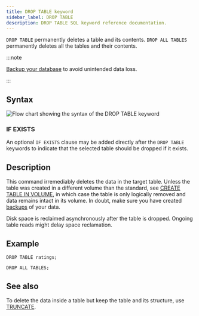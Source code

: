 ```yaml
---
title: DROP TABLE keyword
sidebar_label: DROP TABLE
description: DROP TABLE SQL keyword reference documentation.
---
```


`DROP TABLE` permanently deletes a table and its contents. `DROP ALL TABLES`
permanently deletes all the tables and their contents.

:::note

[Backup your database](/docs/operations/backup/) to avoid unintended data loss.

:::

## Syntax

![Flow chart showing the syntax of the DROP TABLE keyword](/images/docs/diagrams/dropTable.svg)

### IF EXISTS

An optional `IF EXISTS` clause may be added directly after the `DROP TABLE`
keywords to indicate that the selected table should be dropped if it exists.

## Description

This command irremediably deletes the data in the target table. Unless the table
was created in a different volume than the standard, see
[CREATE TABLE IN VOLUME](/docs/reference/sql/create-table/#table-target-volume),
in which case the table is only logically removed and data remains intact in its
volume. In doubt, make sure you have created
[backups](/docs/operations/backup/) of your data.

Disk space is reclaimed asynchronously after the table is dropped. Ongoing table
reads might delay space reclamation.

## Example

```questdb-sql
DROP TABLE ratings;
```

```questdb-sql
DROP ALL TABLES;
```

## See also

To delete the data inside a table but keep the table and its structure, use
[TRUNCATE](/docs/reference/sql/truncate/).
